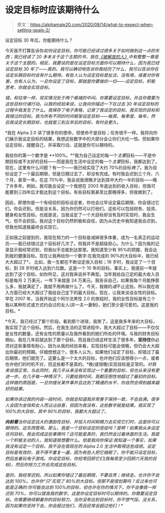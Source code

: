 # 设定目标时应该期待什么

> 原文：<https://alphamale20.com/2020/08/14/what-to-expect-when-setting-goals-2/>

设定目标 30 年后，你能期待什么？

今天我不打算告诉你*如何设定目标。你可能已经读过很多关于如何做到这一点的东西；我已经读了 20 多本关于这个主题的书，我在[《被解放的人》](http://www.alphamalebook.com)中有整整一章是关于这个主题的。相反，我要谈的是在设定目标方面你可以期待什么，因为我已经设定目标 30 年了——真的。我可以确切地告诉你我经历了什么，我可以告诉你在设定长期目标时会有什么期待。有些人认为设定目标是扯淡，没有用，或者对你有害。也有人认为，一旦你设定了目标，那就是你要做的一切——设定目标，积极思考，你就会实现目标。*

*错。和往常一样，现实情况处于两个极端的中间。你需要设定目标，并且你需要为这些目标付诸行动。以我的经验来说，让我向你描述一下在过去 30 年设定目标的过程中我发生了什么。我保存了电子表格，记录了我设定的目标、我实现的目标和我错过的目标。我为所有不同的时间框架设定目标——每周、每季度、每年，然后我设定长期目标，也就是三到五年后的目标，有时会更久。*

*我在 Alpha 2.0 讲了很多你的使命，但使命不是目标；任务很不一样。我将向你们展示我设定目标的结果，我想这些数字中的大部分会让你们大吃一惊。但如果你设定目标，提醒自己，并采取行动，这就是你可以期待的。

我给你的第一个数字是 **100%。**我为自己设定的每一个*主要*目标——不是中期目标或不太好的目标——而是我在生活中设定的每一个*主要*目标，我都达到了。现在，这里有什么问题？有一个——我已经实现了大约 70%的目标*晚了*。我为目标设定了一个最后期限，但是日期过去了，却没有完成。有时我会迟到三个月、六个月，甚至一年。在这 70%中，我会说我很晚才达到其中大约一半的目标——晚了许多年。例如，我可能会设定一个我想在 2003 年底达到的收入目标，但我可能要到三四年后才能达到这个目标。有些目标我甚至比那晚得多，但我做到了。

因此，即使你是一个有经验的目标设定者，你也会过早设定最后期限，你会错过它们，你会迟到。但是没关系，因为你仍然可以打他们。这些可以包括财务、投资、健身和女性目标。也就是说，当我设定了一个大目标却没有及时实现时，我会生气，但不会抓狂。我对这个目标仍然积极和自信，因为从历史中我知道我会迟到，但我也知道我最终会实现它。

正如我之前提到的，我现在努力的一个目标是减掉很多体重，成为一名真正的运动员——我已经错过这个目标好几次了。但我并不是超级担心。为什么？因为我的记录显示我经常迟到，但我似乎总能到达那里。我知道至少有 95%的把握，我会达到我的健康目标。现在让我再给你一个数字:在我完成的 90%的大目标中，我已经大大超过了*。 比如，我一生都在不断设定收入目标；18 岁时，我设定了一个目标，到 28 岁时收入达到六位数。这是一个 10 年的目标。事实上，我提前一年就达到了这个目标。如你所见，这对我来说并不典型。当年我给自己定的最大收入目标是每月 2 万美元，一年下来就是 24 万美元。我告诉自己，如果我每个月能挣那么多，我就满足了，我就不用再做什么了。今天，我做的*道*不止这些。所以我在收入方面已经大大超过了我给自己定下的最大目标。现在，让我来谈谈女性的目标。早在 2007 年，当我开始这个阿尔法男性 2.0 的旅程时，我的女性目标是有三个我以某种形式或方式约会过的女人(非一夫一妻制)，她们至少是可爱的。这是我的目标。*

*今天，我已经过了那个阶段。看到那个进球，我笑了。这是我多年来的大目标，我实现了这个目标。然后，在我生活的正常进程中，我大大超过了目标——不仅仅是女性的数量，还有女性的质量以及我所看到的她们所处的环境。与我的财务目标相似，我在几年前就达到了那个目标，而且我已经这样生活了很多年。**坚持住**你必须对这些事情有耐心，因为从我的经验来看，实现目标可能会很晚，但仍会大大超出你最初的预期。仔细想想这个。很多人认为，如果他们设定了目标，却错过了最后期限，他们就完了。这要么是一个太大的目标，也许他们应该想得小一点，或者也许他们的时机不对，但这些都不是真的。*晚(或很晚)实现目标是正常的。*对我来说很正常。与此同时，我几乎从来没有实现过一个重要的目标，但也从来没有更进一步。在几乎每一种情况下，只要给我时间，我都压倒性地超过了最初的目标。这样做的原因是，一旦你擅长某件事并且达到了精通的水平，你自然会得到越来越好的结果。*

*如果你读过我的内容一段时间，你就会知道我非常善于保持一致，不会自满。很多人会因为金钱和女人而沾沾自喜，但因为我没有，这些数字就是结果。我实现了 100%的大目标，其中 90%的目标，我都大大超过了。*

***向前看**当你设定远大的激励性目标，并投入时间和精力去实现它们时，这是你可以期待的。这东西管用。那么，我是一个目标设定的信徒吗？是啊！如果我从未设定任何目标，我会完成这些事情吗？这可能是真的，我仍然会过着体面的生活。我是一个积极主动的人，我知道我想要什么。但是我向你保证:我知道一个事实，如果我没有设定一个目标，我不会在我现在的 Alpha 2.0 生活中取得这些成绩。设定目标是有效的，我不得不重复一遍，因为有些人把它搞砸了。你不能只设定目标，然后坐着玩电子游戏。你设定目标，你经常回顾它们(我每周至少回顾六天我的目标)，然后你努力工作去完成这些目标。*

*是的，我经常迟到。所以如果你错过了最后期限，不要自责；继续走。也许你不会达到 100%。也许你“只”实现了 80%的大目标。但那不是很划算吗？反过来也可能是正确的:你可能会达到 100%的目标，但也许在你的情况下，你不会像我一样迟到 70%。你可以提高我的数字。这是你设定目标时可以期待的。你需要设定目标。你需要继续朝着你的目标努力，当你没有达到目标时，你不想气馁。没关系，因为如果你坚持下去，你会超过他们，而且经常会超过他们！**